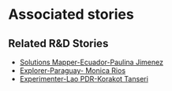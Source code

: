 # Associated stories

<!-- !!DO NOT REMOVE!! start autogenerated hyperlinks -->
## Related R&D Stories
- [Solutions Mapper\-Ecuador\-Paulina Jimenez](/stories/?doc=SolutionMappers_ECU)
- [Explorer\-Paraguay\- Monica Rios](/stories/?doc=Explorers_PRY)
- [Experimenter-Lao PDR-Korakot Tanseri](/stories/?doc=Experimenters_LAO)
<!-- !!DO NOT REMOVE!! end autogenerated hyperlinks -->